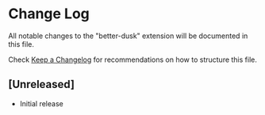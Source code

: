# Change Log
All notable changes to the "better-dusk" extension will be documented in this file.

Check [Keep a Changelog](http://keepachangelog.com/) for recommendations on how to structure this file.

## [Unreleased]
- Initial release

